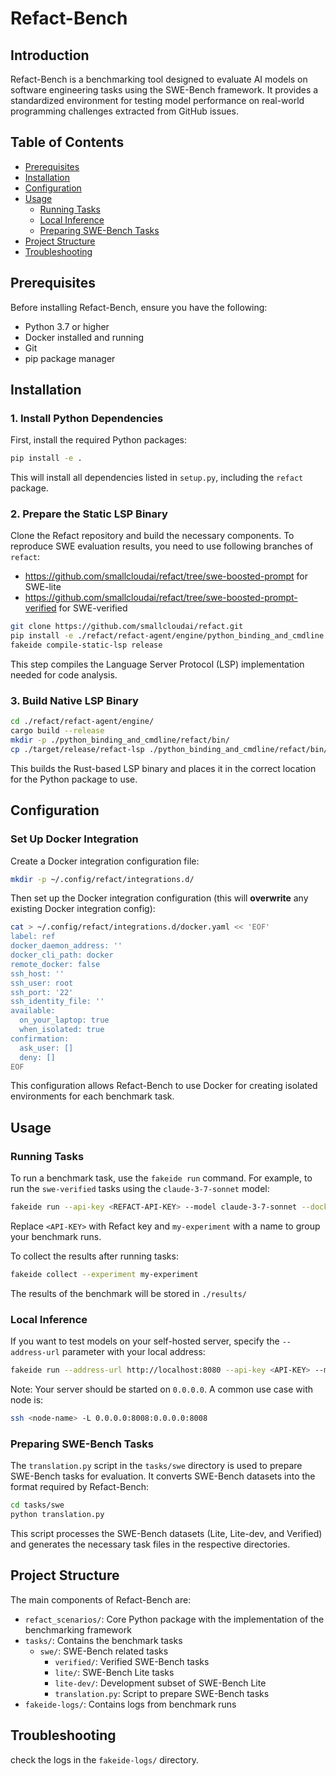 # Refact-Bench

## Introduction

Refact-Bench is a benchmarking tool designed to evaluate AI models on software engineering tasks using the SWE-Bench framework. It provides a standardized environment for testing model performance on real-world programming challenges extracted from GitHub issues.

## Table of Contents

- [Prerequisites](#prerequisites)
- [Installation](#installation)
- [Configuration](#configuration)
- [Usage](#usage)
  - [Running Tasks](#running-tasks)
  - [Local Inference](#local-inference)
  - [Preparing SWE-Bench Tasks](#preparing-swe-bench-tasks)
- [Project Structure](#project-structure)
- [Troubleshooting](#troubleshooting)

## Prerequisites

Before installing Refact-Bench, ensure you have the following:

- Python 3.7 or higher
- Docker installed and running
- Git
- pip package manager

## Installation

### 1. Install Python Dependencies

First, install the required Python packages:

```sh
pip install -e .
```

This will install all dependencies listed in `setup.py`, including the `refact` package.

### 2. Prepare the Static LSP Binary

Clone the Refact repository and build the necessary components. To reproduce SWE evaluation results, you need to use following branches of `refact`:
- https://github.com/smallcloudai/refact/tree/swe-boosted-prompt for SWE-lite
- https://github.com/smallcloudai/refact/tree/swe-boosted-prompt-verified for SWE-verified


```sh
git clone https://github.com/smallcloudai/refact.git
pip install -e ./refact/refact-agent/engine/python_binding_and_cmdline
fakeide compile-static-lsp release
```

This step compiles the Language Server Protocol (LSP) implementation needed for code analysis.

### 3. Build Native LSP Binary

```sh
cd ./refact/refact-agent/engine/
cargo build --release
mkdir -p ./python_binding_and_cmdline/refact/bin/
cp ./target/release/refact-lsp ./python_binding_and_cmdline/refact/bin/refact-lsp
```

This builds the Rust-based LSP binary and places it in the correct location for the Python package to use.

## Configuration

### Set Up Docker Integration

Create a Docker integration configuration file:

```sh
mkdir -p ~/.config/refact/integrations.d/
```

Then set up the Docker integration configuration (this will **overwrite** any existing Docker integration config):

```sh
cat > ~/.config/refact/integrations.d/docker.yaml << 'EOF'
label: ref
docker_daemon_address: ''
docker_cli_path: docker
remote_docker: false
ssh_host: ''
ssh_user: root
ssh_port: '22'
ssh_identity_file: ''
available:
  on_your_laptop: true
  when_isolated: true
confirmation:
  ask_user: []
  deny: []
EOF
```

This configuration allows Refact-Bench to use Docker for creating isolated environments for each benchmark task.

## Usage

### Running Tasks

To run a benchmark task, use the `fakeide run` command. For example, to run the `swe-verified` tasks using the `claude-3-7-sonnet` model:

```sh
fakeide run --api-key <REFACT-API-KEY> --model claude-3-7-sonnet --docker tasks/swe/verified --experiment my-experiment
```

Replace `<API-KEY>` with Refact key and `my-experiment` with a name to group your benchmark runs.

To collect the results after running tasks:

```sh
fakeide collect --experiment my-experiment
```

The results of the benchmark will be stored in `./results/`

### Local Inference

If you want to test models on your self-hosted server, specify the `--address-url` parameter with your local address:

```sh
fakeide run --address-url http://localhost:8080 --api-key <API-KEY> --model refact/claude-3-7-sonnet --docker tasks/swe/verified
```

Note: Your server should be started on `0.0.0.0`. A common use case with node is:
```sh
ssh <node-name> -L 0.0.0.0:8008:0.0.0.0:8008
```

### Preparing SWE-Bench Tasks

The `translation.py` script in the `tasks/swe` directory is used to prepare SWE-Bench tasks for evaluation. It converts SWE-Bench datasets into the format required by Refact-Bench:

```sh
cd tasks/swe
python translation.py
```

This script processes the SWE-Bench datasets (Lite, Lite-dev, and Verified) and generates the necessary task files in the respective directories.

## Project Structure

The main components of Refact-Bench are:

- `refact_scenarios/`: Core Python package with the implementation of the benchmarking framework
- `tasks/`: Contains the benchmark tasks
  - `swe/`: SWE-Bench related tasks
    - `verified/`: Verified SWE-Bench tasks
    - `lite/`: SWE-Bench Lite tasks
    - `lite-dev/`: Development subset of SWE-Bench Lite
    - `translation.py`: Script to prepare SWE-Bench tasks
- `fakeide-logs/`: Contains logs from benchmark runs

## Troubleshooting

check the logs in the `fakeide-logs/` directory.
